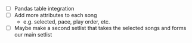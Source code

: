 -[ ] Pandas table integration
-[ ] Add more attributes to each song
    - e.g. selected, pace, play order, etc.
-[ ] Maybe make a second setlist that takes the selected songs and forms our main setlist